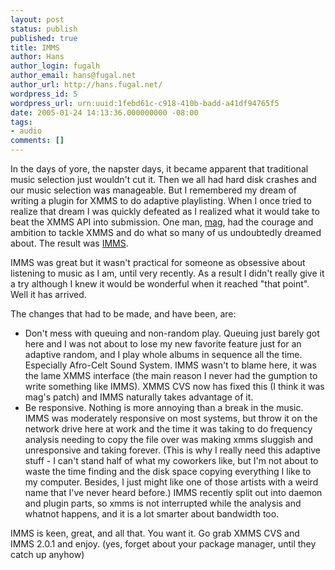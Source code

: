 ```yaml
---
layout: post
status: publish
published: true
title: IMMS
author: Hans
author_login: fugalh
author_email: hans@fugal.net
author_url: http://hans.fugal.net/
wordpress_id: 5
wordpress_url: urn:uuid:1febd61c-c918-410b-badd-a41df94765f5
date: 2005-01-24 14:13:36.000000000 -08:00
tags:
- audio
comments: []
---
```

<p>In the days of yore, the napster days, it became apparent that traditional music selection just wouldn't cut it. Then we all had hard disk crashes and our music selection was manageable. But I remembered my dream of writing a plugin for XMMS to do adaptive playlisting. When I once tried to realize that dream I was quickly defeated as I realized what it would take to beat the XMMS API into submission. One man, <a href="http://www.luminal.org/wiki/index.php/Mag/Mag">mag</a>, had the courage and ambition to tackle XMMS and do what so many of us undoubtedly dreamed about. The result was <a href="http://www.luminal.org/wiki/index.php/IMMS/IMMS">IMMS</a>.</p>

<p>IMMS was great but it wasn't practical for someone as obsessive about listening to music as I am, until very recently. As a result I didn't really give it a try although I knew it would be wonderful when it reached "that point". Well it has arrived.</p>

<p>The changes that had to be made, and have been, are:</p>

<ul>
<li>Don't mess with queuing and non-random play. Queuing just barely got here and I was not about to lose my new favorite feature just for an adaptive random, and I play whole albums in sequence all the time. Especially Afro-Celt Sound System. IMMS wasn't to blame here, it was the lame XMMS interface (the main reason I never had the gumption to write something like IMMS). XMMS CVS now has fixed this (I think it was mag's patch) and IMMS naturally takes advantage of it.</li>
<li>Be responsive. Nothing is more annoying than a break in the music. IMMS was moderately responsive on most systems, but throw it on the network drive here at work and the time it was taking to do frequency analysis needing to copy the file over was making xmms sluggish and unresponsive and taking forever. (This is why I really need this adaptive stuff - I can't stand half of what my coworkers like, but I'm not about to waste the time finding and the disk space copying everything I like to my computer. Besides, I just might like one of those artists with a weird name that I've never heard before.) IMMS recently split out into daemon and plugin parts, so xmms is not interrupted while the analysis and whatnot happens, and it is a lot smarter about bandwidth too. </li>
</ul>

<p>IMMS is keen, great, and all that. You want it. Go grab XMMS CVS and IMMS 2.0.1
and enjoy. (yes, forget about your package manager, until they catch up anyhow)</p>
